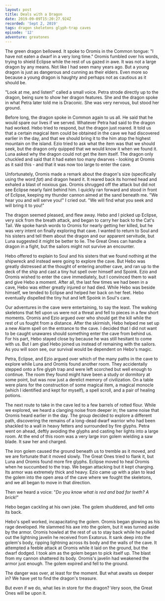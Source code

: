 ```yaml
---
layout: post
title: Deals with a Dragon
date: 2019-09-09T15:20:27.924Z
recorded: 'Sept 2, 2019'
tags: dragon skeletons glyph-trap caves
episode: '12'
adventure: greatones
---
```

The green dragon bellowed. It spoke to Oromis in the Common tongue: "I have not eaten a dwarf in a very long time." Oromis fumbled over his words, trying to shield Eclipse while the rest of us gazed in awe. It was not a large dragon by any means. Not like I had seen many years ago. But a young dragon is just as dangerous and cunning as their elders. Even more so because a young dragon is haughty and perhaps not as cautious as it should be.

"Look at me, and listen!" called a small voice. Petra strode directly up to the dragon, being sure to show her dragon features. She and the dragon spoke in what Petra later told me is Draconic. She was very nervous, but stood her ground.

Before long, the dragon spoke in Common again to us all. He said that he would spare our lives if we served. Whatever Petra had said to the dragon had worked. Hebo tried to respond, but the dragon just roared. It told us that a certain magical item could be obtained in the cave we had discovered earlier in the day, and that we should bring it to the him atop the highest mountain on the island. Ezio tried to ask what the item was that we should seek, but the dragon only quipped that we would know it when we found it. Luna asked why the dragon could not get the item itself. The dragon only chuckled and said that it had eaten too many dwarves - looking at Oromis as it said this - and that it was now too large to enter the cave.

Unfortunately, Oromis made a remark about the dragon's size (specifically using the word _fat_) and dragon heard it. It reared back its horned head and exhaled a blast of noxious gas. Oromis shrugged off the attack but did not see Eclipse nearly faint behind him. I quickly ran forward and stood in front of Eclipse, keeping my thunder cannon aimed at the sand beneath me. "We hear you and will serve you!" I cried out. "We will find what you seek and will bring it to you!"

The dragon seemed pleased, and flew away. Hebo and I picked up Eclipse, very sick from the breath attack, and began to carry her back to the Cat's Tail. We spoke harsh words to Oromis for nearly getting her killed, but he was very intent on finally exploring that cave. I wanted to return to Soul and his sisters and tell them about the dragon and our apparent servitude, but Luna suggested it might be better to lie. The Great Ones can handle a dragon in a fight, but the sailors might not survive an encounter.

Hebo offered to explain to Soul and his sisters that we found nothing at the shipwreck and instead were going to explore the cave. But Hebo was greatly distressed at the thought of entering another cave, and ran up to the deck of the ship and cast a tiny hut spell over himself and Spoink. Ezio and Oromis wished to enter the cave immediately, but I convinced them to wait and give Hebo a moment. After all, the last few times we had been in a cave, Hebo was either greatly injured or had died. While Hebo was beside himself, we tended to Eclipse and helped her back on her feet. Hebo eventually dispelled the tiny hut and left Spoink in Soul's care.

Our adventures in the cave were entertaining, to say the least. The walking skeletons that fell upon us were not a threat and fell to pieces in a few short moments. Oromis and Ezio argued over who should get the kill while the rest of us fought from a distance. After the skirmish, Hebo helped me set up a new Alarm spell on the entrance to the cave. I decided that I did not want to be caught unawares should something enter the cave from behind us. For his part, Hebo stayed close by because he was still hesitant to come with us. But I am glad Hebo joined us instead of remaining with the sailors. As you will soon see, our survival would be dependent on Hebo's magic.

Petra, Eclipse, and Ezio argued over which of the many paths in the cave to explore while Luna and Oromis found another room. They accidentally stepped onto a fire glyph trap and were left scorched but well enough to continue. The room they found might have been a study or dormitory at some point, but was now just a derelict memory of civilization. On a table were plans for the construction of some magical item, a magical monocle (which I identified and kept for myself), a spell scroll, and a pair of healing potions.

The next route to take in the cave led to a few barrels of rotted flour. While we explored, we heard a clanging noise from deeper in; the same noise that Oromis heard earlier in the day. The group decided to explore a different path, discovering the remains of a long-dead dwarf warrior who had been shackled to a wall in heavy fetters and surrounded by fire glyphs. Petra went on ahead, deftly avoiding the glyphs and casting her lights into a large room. At the end of this room was a very large iron golem wielding a saw blade. It saw her and charged.

The iron golem caused the ground beneath us to tremble as it moved, and we are fortunate that it moved slowly. The Great Ones tried to flank it, but Luna and Oromis found more fire glyphs. Eclipse moved to heal Oromis when he succumbed to the trap. We began attacking but it kept charging. Its armor was extremely thick and heavy. Ezio came up with a plan to lead the golem into the open area of the cave where we fought the skeletons, and we all began to move in that direction.

Then we heard a voice: "_Do you know what is red and bad for teeth? A brick!_"

Hebo began cackling at his own joke. The golem shuddered, and fell onto its back.

Hebo's spell worked, incapacitating the golem. Oromis began glowing as his rage developed. He slammed his axe into the golem, but it was turned aside by the armor. Oromis howled at the rest of us to stay back while he pulled out the lightning javelin he received from Exatorus. It sank deep into the golem's body, ripping lightning across its body and the walls of the cave. It attempted a feeble attack at Oromis while it laid on the ground, but the dwarf dodged. I took aim as the golem began to pick itself up. The blast from my cannon shattered its body. Oromis's javelin had weakened the armor just enough. The golem expired and fell to the ground.

The danger was over, at least for the moment. But what awaits us deeper in? We have yet to find the dragon's treasure.

But even if we do, what lies in store for the dragon? Very soon, the Great Ones will be upon it.
